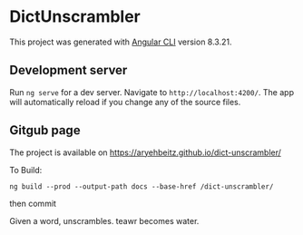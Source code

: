 # DictUnscrambler

This project was generated with [Angular CLI](https://github.com/angular/angular-cli) version 8.3.21.

## Development server

Run `ng serve` for a dev server. Navigate to `http://localhost:4200/`. The app will automatically reload if you change any of the source files.

## Gitgub page

The project is available on https://aryehbeitz.github.io/dict-unscrambler/

To Build:

```
ng build --prod --output-path docs --base-href /dict-unscrambler/
```

then commit

Given a word, unscrambles. teawr becomes water.
